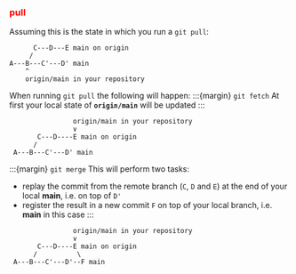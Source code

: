 ### <strong style="color:red">pull</strong>

<!-- pages-include -->

Assuming this is the state in which you run a `git pull`:
```text
      C---D---E main on origin
     /
A---B---C'---D' main
    ^
    origin/main in your repository
```
When running `git pull` the following will happen:
:::{margin} `git fetch`
At first your local state of **`origin/main`** will be updated
:::
```text
                origin/main in your repository
                ∨
       C---D----E main on origin
      /
 A---B---C'---D' main
```
:::{margin} `git merge`
This will perform two tasks:

- replay the commit from the remote branch (`C`, `D` and `E`) at the end of your local **main**, i.e. on top of `D'`
- register the result in a new commit `F` on top of your local branch, i.e. **main** in this case
:::
```text
                origin/main in your repository
                ∨
       C---D----E main on origin
      /          \
 A---B---C'---D'--F main
```
